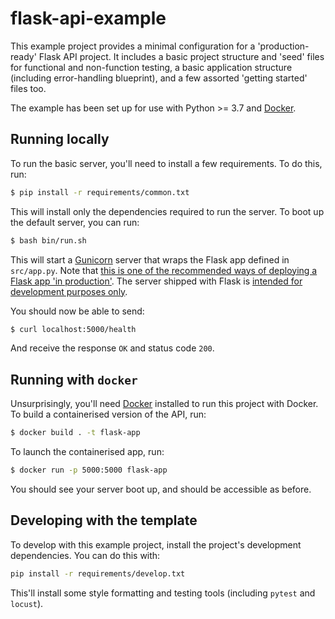 # flask-api-example

This example project provides a minimal configuration for a 'production-ready' Flask API project. It includes a basic project structure and 'seed' files for functional and non-function testing, a basic application structure (including error-handling blueprint), and a few assorted 'getting started' files too.

The example has been set up for use with Python >= 3.7 and [Docker](https://www.docker.com/). 

## Running locally

To run the basic server, you'll need to install a few requirements. To do this, run:

```bash
$ pip install -r requirements/common.txt
```

This will install only the dependencies required to run the server. To boot up the 
default server, you can run:

```bash
$ bash bin/run.sh
```

This will start a [Gunicorn](https://gunicorn.org/) server that wraps the Flask app 
defined in `src/app.py`. Note that [this is one of the recommended ways of deploying a
Flask app 'in production'](https://flask.palletsprojects.com/en/1.1.x/deploying/wsgi-standalone/). 
The server shipped with Flask is [intended for development
purposes only](https://flask.palletsprojects.com/en/1.1.x/deploying/#deployment).  

You should now be able to send:

```bash
$ curl localhost:5000/health
```

And receive the response `OK` and status code `200`. 

## Running with `docker`

Unsurprisingly, you'll need [Docker](https://www.docker.com/products/docker-desktop) 
installed to run this project with Docker. To build a containerised version of the API, 
run:

```bash
$ docker build . -t flask-app
```

To launch the containerised app, run:

```bash
$ docker run -p 5000:5000 flask-app
```

You should see your server boot up, and should be accessible as before.

## Developing with the template

To develop with this example project, install the project's development dependencies. You can do this with:

```bash
pip install -r requirements/develop.txt
```

This'll install some style formatting and testing tools (including `pytest` and `locust`).

